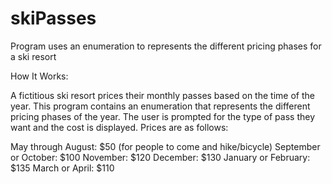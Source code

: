 # skiPasses
Program uses an enumeration to represents the different pricing phases for a ski resort

How It Works:


A fictitious ski resort prices their monthly passes based on the time of the year. This program contains an enumeration that represents the different pricing phases of the year. The user is prompted for the type of pass they want and the cost is displayed. Prices are as follows:

May through August: $50 (for people to come and hike/bicycle)
September or October: $100
November: $120
December: $130
January or February: $135
March or April: $110
